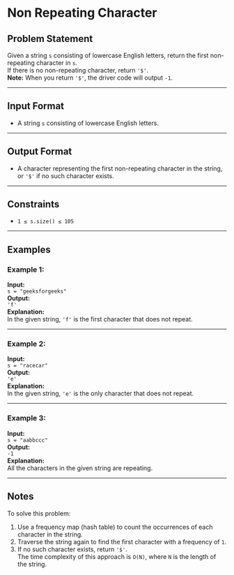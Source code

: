 # Non Repeating Character

## Problem Statement

Given a string `s` consisting of lowercase English letters, return the first non-repeating character in `s`.  
If there is no non-repeating character, return `'$'`.  
**Note:** When you return `'$'`, the driver code will output `-1`.

---

## Input Format

- A string `s` consisting of lowercase English letters.

---

## Output Format

- A character representing the first non-repeating character in the string, or `'$'` if no such character exists.

---

## Constraints

- `1 ≤ s.size() ≤ 105`

---

## Examples

### Example 1:
**Input:**  
`s = "geeksforgeeks"`  
**Output:**  
`'f'`  
**Explanation:**  
In the given string, `'f'` is the first character that does not repeat.

---

### Example 2:
**Input:**  
`s = "racecar"`  
**Output:**  
`'e'`  
**Explanation:**  
In the given string, `'e'` is the only character that does not repeat.

---

### Example 3:
**Input:**  
`s = "aabbccc"`  
**Output:**  
`-1`  
**Explanation:**  
All the characters in the given string are repeating.

---

## Notes

To solve this problem:
1. Use a frequency map (hash table) to count the occurrences of each character in the string.
2. Traverse the string again to find the first character with a frequency of `1`.
3. If no such character exists, return `'$'`.  
The time complexity of this approach is `O(N)`, where `N` is the length of the string.